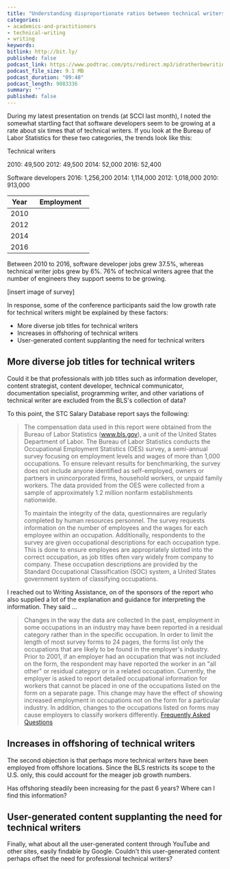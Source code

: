 ```yaml
---
title: "Understanding disproportionate ratios between technical writers and engineers"
categories:
- academics-and-practitioners
- technical-writing
- writing
keywords:
bitlink: http://bit.ly/
published: false
podcast_link: https://www.podtrac.com/pts/redirect.mp3/idratherbewritingmedia.com/podcasts/motivatinguserfeedback.mp3
podcast_file_size: 9.1 MB
podcast_duration: "09:48"
podcast_length: 9083336
summary: ""
published: false
---
```


During my latest presentation on trends (at SCCI last month), I noted the somewhat startling fact that software developers seem to be growing at a rate about six times that of technical writers. If you look at the Bureau of Labor Statistics for these two categories, the trends look like this:

Technical writers

2010: 49,500
2012: 49,500
2014: 52,000
2016: 52,400


Software developers
2016: 1,256,200
2014: 1,114,000
2012: 1,018,000
2010: 913,000

<table>
   <colgroup>
      <col width="30%" />
      <col width="70%" />
   </colgroup>
   <thead>
      <tr>
         <th markdown="span">Year</th>
         <th markdown="span">Employment</th>
      </tr>
   </thead>
   <tbody>
      <tr>
         <td markdown="span">2010</td>
         <td markdown="span"></td>
      </tr>
      <tr>
         <td markdown="span">2012</td>
         <td markdown="span"></td>
      </tr>
      <tr>
         <td markdown="span">2014</td>
         <td markdown="span"></td>
      </tr>
      <tr>
         <td markdown="span">2016</td>
         <td markdown="span"></td>
      </tr>
   </tbody>
</table>

Between 2010 to 2016, software developer jobs grew 37.5%, whereas technical writer jobs grew by 6%. 76% of technical writers agree that the number of engineers they support seems to be growing.

[insert image of survey]

In response, some of the conference participants said the low growth rate for technical writers might be explained by these factors:

* More diverse job titles for technical writers
* Increases in offshoring of technical writers
* User-generated content supplanting the need for technical writers


## More diverse job titles for technical writers

Could it be that professionals with job titles such as information developer, content strategist, content developer, technical communicator, documentation specialist, programming writer, and other variations of technical writer are excluded from the BLS's collection of data?

To this point, the STC Salary Database report says the following:

> The compensation data used in this report were obtained from the Bureau of Labor Statistics (www.bls.gov), a unit of the United States Department of Labor. The Bureau of Labor Statistics conducts the Occupational Employment Statistics (OES) survey, a semi-annual survey focusing on employment levels and wages of more than 1,000 occupations. To
ensure relevant results for benchmarking, the survey does not include anyone identified as self-employed, owners or partners in unincorporated firms, household workers, or unpaid
family workers. The data provided from the OES were collected from a sample of approximately 1.2 million nonfarm establishments nationwide.
>
> To maintain the integrity of the data, questionnaires are regularly completed by human resources personnel. The survey requests information on the number of employees and the
wages for each employee within an occupation. Additionally, respondents to the survey are given occupational descriptions for each occupation type. This is done to ensure
employees are appropriately slotted into the correct occupation, as job titles often vary widely from company to company. These occupation descriptions are provided by the
Standard Occupational Classification (SOC) system, a United States government system of classifying occupations.

I reached out to Writing Assistance, on of the sponsors of the report who also supplied a lot of the explanation and guidance for interpreting the information. They said ...


> Changes in the way the data are collected In the past, employment in some occupations in an industry may have been reported in a residual category rather than in the specific occupation. In order to limit the length of most survey forms to 24 pages, the forms list only the occupations that are likely to be found in the employer's industry. Prior to 2001, if an employer had an occupation that was not included on the form, the respondent may have reported the worker in an "all other" or residual category or in a related occupation. Currently, the employer is asked to report detailed occupational information for workers that cannot be placed in one of the occupations listed on the form on a separate page. This change may have the effect of showing increased employment in occupations not on the form for a particular industry. In addition, changes to the occupations listed on forms may cause employers to classify workers differently. [Frequently Asked Questions](https://www.bls.gov/oes/oes_ques.htm#qf1)

## Increases in offshoring of technical writers

The second objection is that perhaps more technical writers have been employed from offshore locations. Since the BLS restricts its scope to the U.S. only, this could account for the meager job growth numbers.

Has offshoring steadily been increasing for the past 6 years? Where can I find this information?

## User-generated content supplanting the need for technical writers

Finally, what about all the user-generated content through YouTube and other sites, easily findable by Google. Couldn't this user-generated content perhaps offset the need for professional technical writers?
